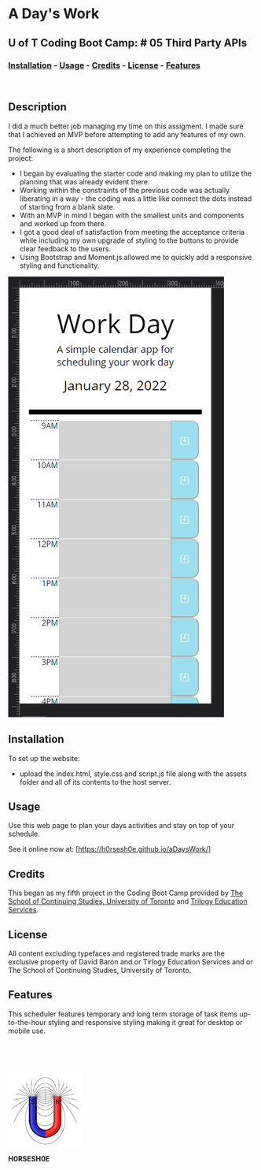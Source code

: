 
# <Your-Project-Title> A Day's Work
## U of T Coding Boot Camp: # 05 Third Party APIs
### [Installation](#installation)  - [Usage](#usage)  - [Credits](#credits)  - [License](#license) - [Features](#Features)
&nbsp;
## Description
  I did a much better job managing my time on this assigment.  I made sure that I achieved an MVP before attempting to add any features of my own.

The following is a short description of my experience completing the project:

- I began by evaluating the starter code and making my plan to utilize the planning that was already evident there.
- Working within the constraints of the previous code was actually liberating in a way - the coding was a little like connect the dots instead of starting from a blank slate.
- With an MVP in mind I began with the smallest units and components and worked up from there.
- I got a good deal of satisfaction from meeting the acceptance criteria while including my own upgrade of styling to the buttons to provide clear feedback to the users.
- Using Bootstrap and Moment.js allowed me to quickly add a responsive styling and functionality.

![Screenshot](./Assets/images/screenshot.png)

## Installation
To set up the website:
 - upload the index.html, style.css and script.js file along with the assets folder and all of its contents to the host server. 
## Usage
Use this web page to plan your days activities and stay on top of your schedule.

See it online now at: [https://h0rsesh0e.github.io/aDaysWork/]

## Credits
This began as my fifth project in the Coding Boot Camp provided by [The School of Continuing Studies, University of Toronto](https://learn.utoronto.ca/) and [Trilogy Education Services](https://www.trilogyed.com/). 

## License
All content excluding typefaces and registered trade marks are the exclusive property of David Baron and or Tirlogy Education Services and or The School of Continuing Studies, University of Toronto.

## Features
This scheduler features temporary and long term storage of task items up-to-the-hour styling and responsive styling making it great for desktop or mobile use.



&nbsp;

&nbsp;

![test](./Assets/images/toroid.png)


**H0RSESH0E**
